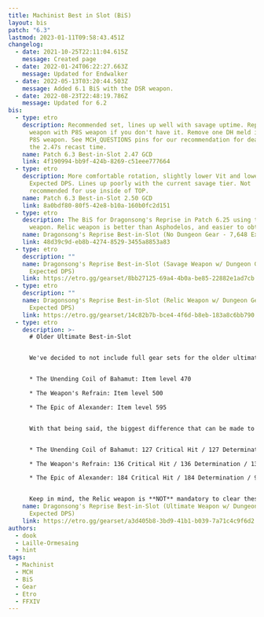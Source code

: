 ```yaml
---
title: Machinist Best in Slot (BiS)
layout: bis
patch: "6.3"
lastmod: 2023-01-11T09:58:43.451Z
changelog:
  - date: 2021-10-25T22:11:04.615Z
    message: Created page
  - date: 2022-01-24T06:22:27.663Z
    message: Updated for Endwalker
  - date: 2022-05-13T03:20:44.503Z
    message: Added 6.1 BiS with the DSR weapon.
  - date: 2022-08-23T22:48:19.786Z
    message: Updated for 6.2
bis:
  - type: etro
    description: Recommended set, lines up well with savage uptime. Replace TOP
      weapon with P8S weapon if you don't have it. Remove one DH meld if using
      P8S weapon. See MCH_QUESTIONS pins for our recommendation for dealing with
      the 2.47s recast time.
    name: Patch 6.3 Best-in-Slot 2.47 GCD
    link: 4f190994-bb9f-424b-8269-c51eee777664
  - type: etro
    description: More comfortable rotation, slightly lower Vit and lower (sub 1%)
      Expected DPS. Lines up poorly with the current savage tier. Not
      recommended for use inside of TOP.
    name: Patch 6.3 Best-in-Slot 2.50 GCD
    link: 8a0bdf80-80f5-42e8-b10a-160b0fc2d151
  - type: etro
    description: The BiS for Dragonsong's Reprise in Patch 6.25 using the Relic
      weapon. Relic weapon is better than Asphodelos, and easier to obtain.
    name: Dragonsong's Reprise Best-in-Slot (No Dungeon Gear - 7,648 Expected DPS)
    link: 48d39c9d-eb8b-4274-8529-3455a8853a83
  - type: etro
    description: ""
    name: Dragonsong's Reprise Best-in-Slot (Savage Weapon w/ Dungeon Gear - 7,721
      Expected DPS)
    link: https://etro.gg/gearset/8bb27125-69a4-4b0a-be85-22882e1ad7cb
  - type: etro
    description: ""
    name: Dragonsong's Reprise Best-in-Slot (Relic Weapon w/ Dungeon Gear - 7,730
      Expected DPS)
    link: https://etro.gg/gearset/14c82b7b-bce4-4f6d-b8eb-183a8c6bb790
  - type: etro
    description: >-
      # Older Ultimate Best-in-Slot


      We've decided to not include full gear sets for the older ultimates anymore, as your gear choices make very little difference in how much damage you do due to how gear syncs and removes melds. The item levels listed below will outline what item level is required to max out both substats on gear for each fight. All gear above the specified item level will work:


      * The Unending Coil of Bahamut: Item level 470

      * The Weapon's Refrain: Item level 500

      * The Epic of Alexander: Item level 595


      With that being said, the biggest difference that can be made to your gear set will be equipping a Shadowbringers Relic weapon. Due to the nature of how substats are allocated on these weapons, it enables you to utilize more substats than what's intended on a normal weapon. The Relic weapon can provide anywhere from a 3.5% increase (UCoB and UWU) to a 1% increase (TEA) depending on which fight you're using it in. Stat allocation for each fight is listed below:


      * The Unending Coil of Bahamut: 127 Critical Hit / 127 Determination / 123 Direct Hit / 90 Skill Speed

      * The Weapon's Refrain: 136 Critical Hit / 136 Determination / 133 Direct Hit / 63 Skill Speed

      * The Epic of Alexander: 184 Critical Hit / 184 Determination / 99 Direct Hit


      Keep in mind, the Relic weapon is **NOT** mandatory to clear these fights. It only provides a buffer for mistakes. It's up to the player to make the distinction if the grind is worth it.
    name: Dragonsong's Reprise Best-in-Slot (Ultimate Weapon w/ Dungeon Gear - 7,741
      Expected DPS)
    link: https://etro.gg/gearset/a3d405b8-3bd9-41b1-b039-7a71c4c9f6d2
authors:
  - dook
  - Laille-Ormesaing
  - hint
tags:
  - Machinist
  - MCH
  - BiS
  - Gear
  - Etro
  - FFXIV
---
```

